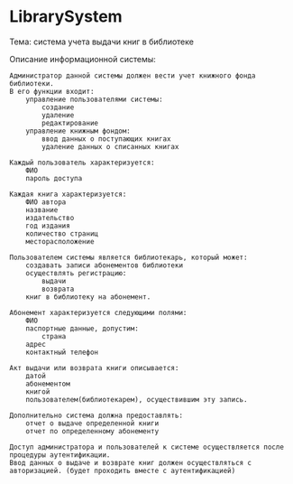 # LibrarySystem
Тема: система учета выдачи книг в библиотеке

Описание информационной системы:

	Администратор данной системы должен вести учет книжного фонда библиотеки.
	В его функции входит: 
		управление пользователями системы:
			создание 
			удаление 
			редактирование 
		управление книжным фондом:
			ввод данных о поступающих книгах
			удаление данных о списанных книгах

	Каждый пользователь характеризуется: 
		ФИО 
		пароль доступа 

	Каждая книга характеризуется: 
		ФИО автора
		название
		издательство
		год издания
		количество страниц
		месторасположение

	Пользователем системы является библиотекарь, который может: 
		создавать записи абонементов библиотеки
		осуществлять регистрацию: 
			выдачи 
			возврата 
		книг в библиотеку на абонемент. 

	Абонемент характеризуется следующими полями: 
		ФИО
		паспортные данные, допустим:
			страна
		адрес
		контактный телефон 

	Акт выдачи или возврата книги описывается:
		датой
		абонементом
		книгой
		пользователем(библиотекарем), осуществившим эту запись.

	Дополнительно система должна предоставлять: 
		отчет о выдаче определенной книги 
		отчет по определенному абонементу 

	Доступ администратора и	пользователей к системе осуществляется после процедуры аутентификации. 
	Ввод данных о выдаче и возврате книг должен осуществляться с авторизацией. (будет проходить вместе с аутентификацией)
